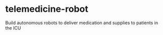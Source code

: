 # telemedicine-robot
Build autonomous robots to deliver medication and supplies to patients in the ICU 
